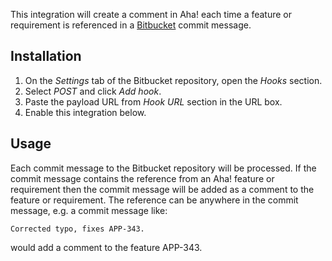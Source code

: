 This integration will create a comment in Aha! each time a feature or
requirement is referenced in a [Bitbucket](http://www.bitbucket.org/) commit message.

Installation
------------

1. On the _Settings_ tab of the Bitbucket repository, open the _Hooks_ section.
2. Select _POST_ and click _Add hook_.
3. Paste the payload URL from _Hook URL_ section in the URL box.
4. Enable this integration below.

Usage
-----

Each commit message to the Bitbucket repository will be processed. If the
commit message contains the reference from an Aha! feature or requirement
then the commit message will be added as a comment to the feature or
requirement. The reference can be anywhere in the commit message, e.g. a
commit message like:

    Corrected typo, fixes APP-343.

would add a comment to the feature APP-343.
